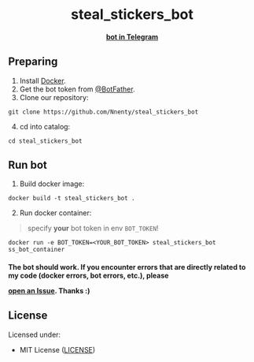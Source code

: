 <h1 align="center">steal_stickers_bot</h1>
<div align="center">
<h4><a href="https://t.me/steal_stickers_bot">bot in Telegram</a>
</div>

<h2>Preparing</h2>

1. Install [Docker](https://docs.docker.com/get-docker/).
2. Get the bot token from [@BotFather](https://t.me/BotFather).
3. Clone our repository:
```
git clone https://github.com/Nnenty/steal_stickers_bot
```
4. cd into catalog:
```
cd steal_stickers_bot
```

<h2>Run bot</h2>

1. Build docker image:
```
docker build -t steal_stickers_bot .
```
2. Run docker container:
> specify <b>your</b> bot token in env `BOT_TOKEN`!
```
docker run -e BOT_TOKEN=<YOUR_BOT_TOKEN> steal_stickers_bot ss_bot_container
```

<h4>
<strong>The bot should work. If you encounter errors that are directly related to my code (docker errors, bot errors, etc.), please

[open an Issue](https://github.com/Nnenty/steal_stickers_bot/issues/new). Thanks :)</strong>
</h4>

<h2>License</h2>

Licensed under:
- MIT License ([LICENSE](./LICENSE))